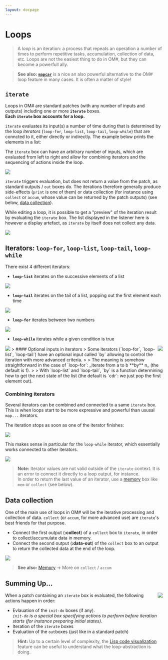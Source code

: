 ```yaml
---
layout: docpage
---
```


# Loops

> A _loop_ is an iteration: a process that repeats an operation a number of times to perform repetitive tasks, accumulation, collection of data, etc.
> Loops are not the easiest thing to do in OM#, but they can become a powerfull ally.    

> **See also:** [**`mapcar`**](lambda#iterations) is a nice an also powerful alternative to the OM# loop feature in many cases. It is often a matter of style! 


## `iterate`

Loops in OM# are standard patches (with any number of inputs and outputs) including one or more **`iterate`** boxes.    
**Each `iterate` box accounts for a loop.**

`iterate` evaluates its input(s) a number of time during that is determined by the loop _iterators_ (`loop-for`, `loop-list`, `loop-tail`, `loop-while`) that are conncted to it, either directly or indirectly. The example below prints the elements in a list:

The `iterate` box can have an arbitrary number of inputs, which are evaluated from left to right and allow for combining iterators and the sequencing of actions inside the loop.

<img src="./images/loop-list-patch.png">

`iterate` triggers evaluation, but does not return a value from the patch, as standard outputs / `out` boxes do.
The iterations therefore generally produce side-effects (`print` is one of them) or data collection (for instance using `collect` or `accum`, whose value can be returned by the patch outputs) (see below, [data collection](#data-collection)).    

While editing a loop, it is possible to get a "preview" of the iteration result by evaluating the `iterate` box.
The list displayed in the listener here is however a display artefact, as `iterate` by itself does not collect any data.

<img src="./images/loop-list-simple.png">


## Iterators: `loop-for`, `loop-list`, `loop-tail`, `loop-while`

There exist 4 different iterators:

- **`loop-list`** iterates on the successive elements of a list

<img src="./images/loop-list.png">

- **`loop-tail`** iterates on the tail of a list, popping out the first element each time

<img src="./images/loop-tail.png">

- **`loop-for`** iterates between two numbers

<img src="./images/loop-for.png">

- **`loop-while`** iterates while a given condition is true

<img src="./images/loop-while.png">


<img src="./images/loop-by.png" align="right">    
> #### Optional inputs in iterators    
> Some iterators (`loop-for`, `loop-list`, `loop-tail`) have an optional input called `by` allowing to control the iteration with more advanced criteria. 
> 
> The meaning is somehow straightforward in the case of `loop-for`: _iterate from a to b **by** n_ (the default is 1).     
> 
> With `loop-list` and `loop-tail`, `by` is a function determining how to get the next state of the list (the default is `cdr`: we just pop the first element out).


### Combining iterators


Several iterators can be combined and connected to a same `iterate` box. 
This is when loops start to be more expressive and powerful than ususal `map...` iterators.    

The iteration stops as soon as one of the iterator finishes:

<img src="./images/loop-combined-it.png">

This makes sense in particular for the `loop-while` iterator, which essentially works connected to other iterators.

<img src="./images/loop-combined-while.png">

> **Note:** Iterator values are not valid outside of the `iterate` context. It is an error to connect it directly to a loop output, for instance.     
In order to return the last value of an iterator, use a [memory](memory) box like `mem` or `collect` (see below).

## Data collection

One of the main use of loops in OM# will be the iterative processing and collection of data. 
`collect` (or `accum`, for more advanced use) are `iterate`'s best friends for that purpose.

- Connect the first output (**:collect**) of a `collect` box to `iterate`, in order to collect/accumulate data in memory.
- Connect the second output (**:data-out**) of the `collect` box to an output to return the collected data at the end of the loop.

<img src="./images/loop-collect.png">

> **See also:** [Memory](memory) &rarr; More on `collect` / `accum`




## Summing Up...

<img src="./images/loop-lispcode.png" align="right">

When a patch containing an `iterate` box is evaluated, the following actions happen in order:

- Evlauation of the  `init-do` boxes (if any).     
_`init-do` is a special box specifying actions to perform before iteration starts (for instance preparing initial states)._
- Iteration of the `iterate` boxes
- Evaluation of the `out`boxes (just like in a standard patch)


> **Hint:** Up to a certain level of complexity, the [Lisp code visualization](lisp#getting-the-equivalent-lisp-code-of-a-patch) feature can be useful to understand what the loop-abstraction is doing.















